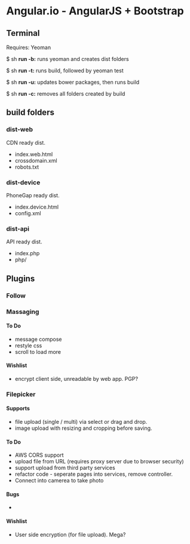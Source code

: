 # Angular.io - AngularJS + Bootstrap

## Terminal
Requires: Yeoman

$ sh **run -b:** runs yeoman and creates dist folders

$ sh **run -t:** runs build, followed by yeoman test

$ sh **run -u:** updates bower packages, then runs build

$ sh **run -c:** removes all folders created by build

## build folders
### dist-web
CDN ready dist.
- index.web.html
- crossdomain.xml
- robots.txt

### dist-device
PhoneGap ready dist.
- index.device.html
- config.xml

### dist-api
API ready dist.
- index.php
- php/

## Plugins
### Follow

### Massaging
#### To Do
- message compose
- restyle css
- scroll to load more
#### Wishlist
- encrypt client side, unreadable by web app. PGP?

### Filepicker
#### Supports
- file upload (single / multi) via select or drag and drop.
- image upload with resizing and cropping before saving.
#### To Do
- AWS CORS support
- upload file from URL (requires proxy server due to browser security)
- support upload from third party services
- refactor code - seperate pages into services, remove controller.
- Connect into camerea to take photo
#### Bugs
- 
#### Wishlist
- User side encryption (for file upload).  Mega?



